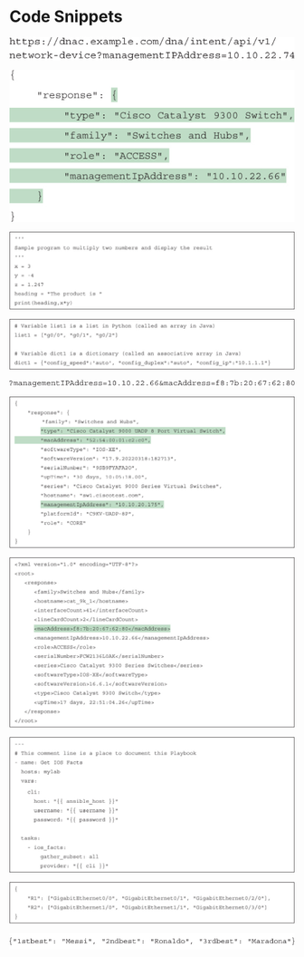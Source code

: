 # Code Snippets

[![Images](images/vol2_f0527-01.jpg)](vol2_ch23.xhtml#f0527-01a)

[![Images](images/vol2_f0528-01.jpg)](vol2_ch23.xhtml#f0528-01a)

[![Images](images/vol2_f0531-01.jpg)](vol2_ch23.xhtml#f0531-01a)

[![Images](images/vol2_f0532-01.jpg)](vol2_ch23.xhtml#f0532-01a)

[![Images](images/vol2_f0537-01.jpg)](vol2_ch23.xhtml#f0537-01a)

[![Images](images/vol2_f0541-01.jpg)](vol2_ch23.xhtml#f0541-01a)

[![Images](images/vol2_f0545-01.jpg)](vol2_ch23.xhtml#f0545-01a)

[![Images](images/vol2_f0545-02.jpg)](vol2_ch23.xhtml#f0545-02a)

[![Images](images/vol2_f0546-01.jpg)](vol2_ch23.xhtml#f0546-01a)

[![Images](images/vol2_f0550-01.jpg)](vol2_ch23.xhtml#f0550-01a)